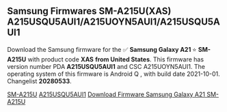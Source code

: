 <h2>Samsung Firmwares SM-A215U(XAS) A215USQU5AUI1/A215UOYN5AUI1/A215USQU5AUI1</h2>
Download the Samsung firmware for the ✅ <strong>Samsung Galaxy A21 </strong> ⭐ <strong>SM-A215U</strong> with product code <strong>XAS</strong> <strong> from United States</strong>. This firmware has version number PDA <strong>A215USQU5AUI1</strong> and CSC A215UOYN5AUI1. The operating system of this firmware is Android Q , with build date 2021-10-01. Changelist <strong>20280533</strong>.


[SM-A215U](https://samfirm.shop/samsung/model/SM-A215U)
[A215USQU5AUI1](https://samfirm.shop/samsung/pda/A215USQU5AUI1)
[Download Firmware Samsung Galaxy A21 SM-A215U](https://samfirm.shop/samsung/firmware/462529)
